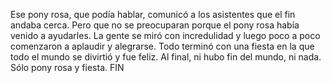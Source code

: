 Ese pony rosa, que podía hablar, comunicó a los asistentes que el fin andaba cerca.
Pero que no se preocuparan porque el pony rosa había venido a ayudarles.
La gente se miró con incredulidad y luego poco a poco comenzaron a aplaudir y alegrarse.
Todo terminó con una fiesta en la que todo el mundo se divirtió y fue feliz.
Al final, ni hubo fin del mundo, ni nada. Sólo pony rosa y fiesta.
FIN

